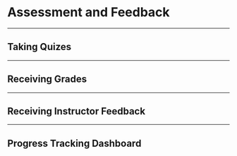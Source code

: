 # Assessment and Feedback

---

## Taking Quizes

---

## Receiving Grades

---

## Receiving Instructor Feedback

---

## Progress Tracking Dashboard